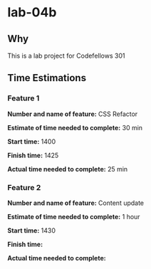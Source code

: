 # lab-04b

## Why
This is a lab project for Codefellows 301

## Time Estimations

### Feature 1
**Number and name of feature:** CSS Refactor

**Estimate of time needed to complete:** 30 min

**Start time:** 1400

**Finish time:** 1425

**Actual time needed to complete:** 25 min

### Feature 2
**Number and name of feature:** Content update

**Estimate of time needed to complete:** 1 hour

**Start time:** 1430

**Finish time:** 

**Actual time needed to complete:** 